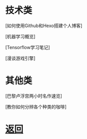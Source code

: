 # 技术类

[如何使用Github和Hexo搭建个人博客]

[机器学习概览]

[Tensorflow学习笔记]

[漫谈游戏引擎]

# 其他类

[巴黎卢浮宫两小时名作速览]

[教你如何分辨各个种类的咖啡]

# [返回](README.md)